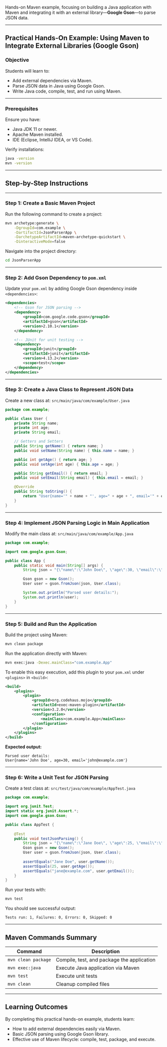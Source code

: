 Hands-on Maven example, focusing on building a Java application with Maven and integrating it with an external library—**Google Gson**—to parse JSON data.

---

## Practical Hands-On Example: Using Maven to Integrate External Libraries (Google Gson)

### **Objective**
Students will learn to:

- Add external dependencies via Maven.
- Parse JSON data in Java using Google Gson.
- Write Java code, compile, test, and run using Maven.

---

### **Prerequisites**
Ensure you have:

- Java JDK 11 or newer.
- Apache Maven installed.
- IDE (Eclipse, IntelliJ IDEA, or VS Code).

Verify installations:
```bash
java -version
mvn -version
```

---

## Step-by-Step Instructions

---

### Step 1: Create a Basic Maven Project
Run the following command to create a project:

```bash
mvn archetype:generate \
    -DgroupId=com.example \
    -DartifactId=JsonParserApp \
    -DarchetypeArtifactId=maven-archetype-quickstart \
    -DinteractiveMode=false
```

Navigate into the project directory:
```bash
cd JsonParserApp
```

---

### Step 2: Add Gson Dependency to `pom.xml`
Update your `pom.xml` by adding Google Gson dependency inside `<dependencies>`:

```xml
<dependencies>
    <!-- Gson for JSON parsing -->
    <dependency>
        <groupId>com.google.code.gson</groupId>
        <artifactId>gson</artifactId>
        <version>2.10.1</version>
    </dependency>

    <!-- JUnit for unit testing -->
    <dependency>
        <groupId>junit</groupId>
        <artifactId>junit</artifactId>
        <version>4.13.2</version>
        <scope>test</scope>
    </dependency>
</dependencies>
```

---

### Step 3: Create a Java Class to Represent JSON Data
Create a new class at:
`src/main/java/com/example/User.java`

```java
package com.example;

public class User {
    private String name;
    private int age;
    private String email;

    // Getters and Setters
    public String getName() { return name; }
    public void setName(String name) { this.name = name; }

    public int getAge() { return age; }
    public void setAge(int age) { this.age = age; }

    public String getEmail() { return email; }
    public void setEmail(String email) { this.email = email; }

    @Override
    public String toString() {
        return "User{name='" + name + "', age=" + age + ", email='" + email + "'}";
    }
}
```

---

### Step 4: Implement JSON Parsing Logic in Main Application
Modify the main class at:
`src/main/java/com/example/App.java`

```java
package com.example;

import com.google.gson.Gson;

public class App {
    public static void main(String[] args) {
        String json = "{\"name\":\"John Doe\", \"age\":30, \"email\":\"john@example.com\"}";

        Gson gson = new Gson();
        User user = gson.fromJson(json, User.class);

        System.out.println("Parsed user details:");
        System.out.println(user);
    }
}
```

---

### Step 5: Build and Run the Application
Build the project using Maven:

```bash
mvn clean package
```

Run the application directly with Maven:

```bash
mvn exec:java -Dexec.mainClass="com.example.App"
```

To enable this easy execution, add this plugin to your `pom.xml` under `<plugins>` in `<build>`:

```xml
<build>
    <plugins>
        <plugin>
            <groupId>org.codehaus.mojo</groupId>
            <artifactId>exec-maven-plugin</artifactId>
            <version>3.2.0</version>
            <configuration>
                <mainClass>com.example.App</mainClass>
            </configuration>
        </plugin>
    </plugins>
</build>
```

**Expected output:**
```
Parsed user details:
User{name='John Doe', age=30, email='john@example.com'}
```

---

### Step 6: Write a Unit Test for JSON Parsing
Create a test class at:
`src/test/java/com/example/AppTest.java`

```java
package com.example;

import org.junit.Test;
import static org.junit.Assert.*;
import com.google.gson.Gson;

public class AppTest {
    
    @Test
    public void testJsonParsing() {
        String json = "{\"name\":\"Jane Doe\", \"age\":25, \"email\":\"jane@example.com\"}";
        Gson gson = new Gson();
        User user = gson.fromJson(json, User.class);
        
        assertEquals("Jane Doe", user.getName());
        assertEquals(25, user.getAge());
        assertEquals("jane@example.com", user.getEmail());
    }
}
```

Run your tests with:

```bash
mvn test
```

You should see successful output:

```
Tests run: 1, Failures: 0, Errors: 0, Skipped: 0
```

---

## Maven Commands Summary
| Command                   | Description                                  |
|---------------------------|----------------------------------------------|
| `mvn clean package`       | Compile, test, and package the application   |
| `mvn exec:java`           | Execute Java application via Maven           |
| `mvn test`                | Execute unit tests                           |
| `mvn clean`               | Cleanup compiled files                       |

---

## **Learning Outcomes**
By completing this practical hands-on example, students learn:

- How to add external dependencies easily via Maven.
- Basic JSON parsing using Google Gson library.
- Effective use of Maven lifecycle: compile, test, package, and execute.

